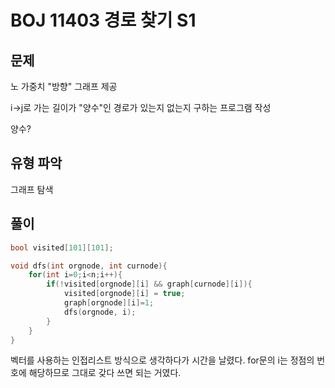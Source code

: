 # BOJ 11403 경로 찾기 S1

## 문제 

노 가중치 "방향" 그래프 제공

i->j로 가는 길이가 "양수"인 경로가 있는지 없는지 구하는 프로그램 작성

양수?

## 유형 파악

그래프 탐색

## 풀이

```cpp
bool visited[101][101];

void dfs(int orgnode, int curnode){
    for(int i=0;i<n;i++){
        if(!visited[orgnode][i] && graph[curnode][i]){
            visited[orgnode][i] = true;
            graph[orgnode][i]=1;
            dfs(orgnode, i);
        }
    }
}
```

벡터를 사용하는 인접리스트 방식으로 생각하다가 시간을 날렸다. for문의 i는 정점의 번호에 해당하므로 그대로 갖다 쓰면 되는 거였다.